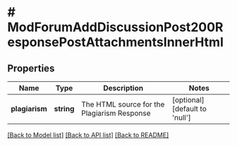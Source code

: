 # # ModForumAddDiscussionPost200ResponsePostAttachmentsInnerHtml

## Properties

Name | Type | Description | Notes
------------ | ------------- | ------------- | -------------
**plagiarism** | **string** | The HTML source for the Plagiarism Response | [optional] [default to 'null']

[[Back to Model list]](../../README.md#models) [[Back to API list]](../../README.md#endpoints) [[Back to README]](../../README.md)
